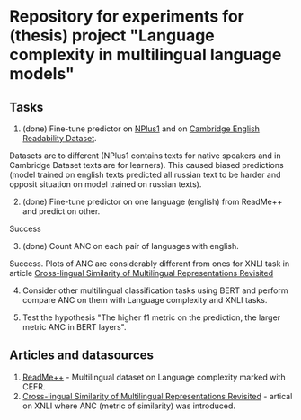 # Repository for experiments for (thesis) project "Language complexity in multilingual language models"

## Tasks
1. (done) Fine-tune predictor on [NPlus1](https://tatianashavrina.github.io/taiga_site/segments) and on [Cambridge English Readability Dataset](https://ilexir.co.uk/datasets/index.html#tab-60623fc2c01923cc84b).

Datasets are to different (NPlus1 contains texts for native speakers and in Cambridge Dataset texts are for learners). This caused biased predictions (model trained on english texts predicted all russian text to be harder and opposit situation on model trained on russian texts).

2. (done) Fine-tune predictor on one language (english) from ReadMe++ and predict on other.

Success

3. (done) Count ANC on each pair of languages with english.

Success. Plots of ANC are considerably different from ones for XNLI task in article [Cross-lingual Similarity of Multilingual Representations Revisited](https://aclanthology.org/2022.aacl-main.15/)

4. Consider other multilingual classification tasks using BERT and perform compare ANC on them with Language complexity and XNLI tasks.

5. Test the hypothesis "The higher f1 metric on the prediction, the larger metric ANC in BERT layers".

## Articles and datasources
1. [ReadMe++](https://github.com/tareknaous/readme) - Multilingual dataset on Language complexity marked with CEFR.
2. [Cross-lingual Similarity of Multilingual Representations Revisited](https://aclanthology.org/2022.aacl-main.15/) - artical on XNLI where ANC (metric of similarity) was introduced.
